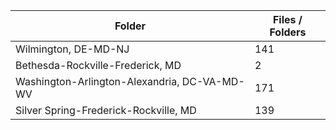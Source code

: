 | Folder                                       |   Files / Folders |
|----------------------------------------------|-------------------|
| Wilmington, DE-MD-NJ                         |               141 |
| Bethesda-Rockville-Frederick, MD             |                 2 |
| Washington-Arlington-Alexandria, DC-VA-MD-WV |               171 |
| Silver Spring-Frederick-Rockville, MD        |               139 |